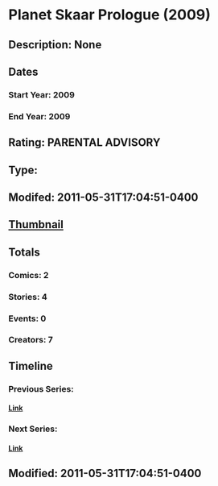 # Planet Skaar Prologue (2009)
## Description: None
## Dates
### Start Year: 2009
### End Year: 2009
## Rating: PARENTAL ADVISORY
## Type: 
## Modifed: 2011-05-31T17:04:51-0400
## [Thumbnail](http://i.annihil.us/u/prod/marvel/i/mg/c/60/4bb44e6ca955c.jpg)
## Totals
### Comics: 2
### Stories: 4
### Events: 0
### Creators: 7
## Timeline
### Previous Series: 
#### [Link]()
### Next Series: 
#### [Link]()
## Modified: 2011-05-31T17:04:51-0400